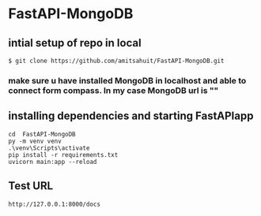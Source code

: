 # FastAPI-MongoDB

## intial setup of repo in local
```
$ git clone https://github.com/amitsahuit/FastAPI-MongoDB.git
```

### make sure u have installed MongoDB in localhost and able to connect form compass. In my case MongoDB url is ""

## installing dependencies and starting FastAPIapp
```
cd  FastAPI-MongoDB
py -m venv venv
.\venv\Scripts\activate
pip install -r requirements.txt
uvicorn main:app --reload
```

## Test URL
```
http://127.0.0.1:8000/docs

```